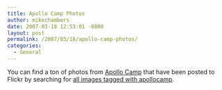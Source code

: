 ```yaml
---
title: Apollo Camp Photos
author: mikechambers
date: 2007-03-18 12:53:01 -0800
layout: post
permalink: /2007/03/18/apollo-camp-photos/
categories:
  - General
---
```



You can find a ton of photos from [Apollo Camp][1] that have been posted to Flickr by searching for [all images tagged with apollocamp][2].

 [1]: http://www.adobe.com/go/apollocamp
 [2]: http://www.flickr.com/photos/tags/apollocamp/